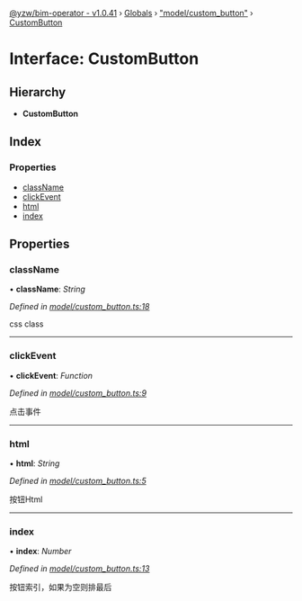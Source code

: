 [@yzw/bim-operator - v1.0.41](../README.md) › [Globals](../globals.md) › ["model/custom_button"](../modules/_model_custom_button_.md) › [CustomButton](_model_custom_button_.custombutton.md)

# Interface: CustomButton

## Hierarchy

* **CustomButton**

## Index

### Properties

* [className](_model_custom_button_.custombutton.md#classname)
* [clickEvent](_model_custom_button_.custombutton.md#clickevent)
* [html](_model_custom_button_.custombutton.md#html)
* [index](_model_custom_button_.custombutton.md#index)

## Properties

###  className

• **className**: *String*

*Defined in [model/custom_button.ts:18](https://github.com/youkaisteve/bim-operator/blob/37a7415/src/model/custom_button.ts#L18)*

css class

___

###  clickEvent

• **clickEvent**: *Function*

*Defined in [model/custom_button.ts:9](https://github.com/youkaisteve/bim-operator/blob/37a7415/src/model/custom_button.ts#L9)*

点击事件

___

###  html

• **html**: *String*

*Defined in [model/custom_button.ts:5](https://github.com/youkaisteve/bim-operator/blob/37a7415/src/model/custom_button.ts#L5)*

按钮Html

___

###  index

• **index**: *Number*

*Defined in [model/custom_button.ts:13](https://github.com/youkaisteve/bim-operator/blob/37a7415/src/model/custom_button.ts#L13)*

按钮索引，如果为空则排最后
